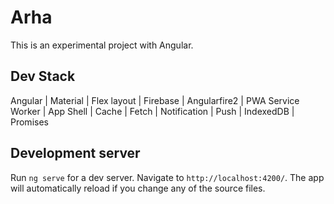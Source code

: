 # Arha

This is an experimental project with Angular.

## Dev Stack

Angular | Material | Flex layout | Firebase | Angularfire2 | PWA
Service Worker | App Shell | Cache | Fetch | Notification | Push | IndexedDB | Promises

## Development server

Run `ng serve` for a dev server. Navigate to `http://localhost:4200/`. The app will automatically reload if you change any of the source files.